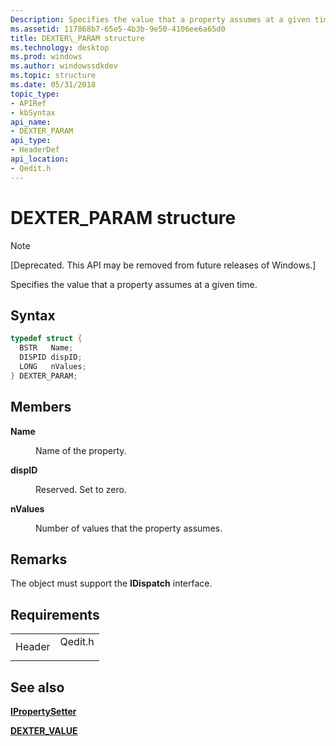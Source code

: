 ```yaml
---
Description: Specifies the value that a property assumes at a given time.
ms.assetid: 117868b7-65e5-4b3b-9e50-4106ee6a65d0
title: DEXTER\_PARAM structure
ms.technology: desktop
ms.prod: windows
ms.author: windowssdkdev
ms.topic: structure
ms.date: 05/31/2018
topic_type: 
- APIRef
- kbSyntax
api_name: 
- DEXTER_PARAM
api_type: 
- HeaderDef
api_location: 
- Qedit.h
---
```


# DEXTER\_PARAM structure

> [!Note]  
> \[Deprecated. This API may be removed from future releases of Windows.\]

 

Specifies the value that a property assumes at a given time.

## Syntax


```C++
typedef struct {
  BSTR   Name;
  DISPID dispID;
  LONG   nValues;
} DEXTER_PARAM;
```



## Members

<dl> <dt>

**Name**
</dt> <dd>

Name of the property.

</dd> <dt>

**dispID**
</dt> <dd>

Reserved. Set to zero.

</dd> <dt>

**nValues**
</dt> <dd>

Number of values that the property assumes.

</dd> </dl>

## Remarks

The object must support the **IDispatch** interface.

## Requirements



|                   |                                                                                    |
|-------------------|------------------------------------------------------------------------------------|
| Header<br/> | <dl> <dt>Qedit.h</dt> </dl> |



## See also

<dl> <dt>

[**IPropertySetter**](ipropertysetter.md)
</dt> <dt>

[**DEXTER\_VALUE**](dexter-value.md)
</dt> </dl>

 

 




